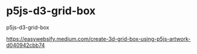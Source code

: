 # p5js-d3-grid-box
p5js-d3-grid-box

https://easywebsify.medium.com/create-3d-grid-box-using-p5js-artwork-d040942cbb74
